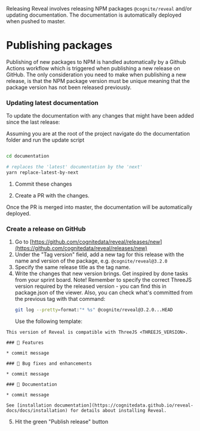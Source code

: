 Releasing Reveal involves releasing NPM packages `@cognite/reveal` and/or updating documentation. The documentation is automatically 
deployed when pushed to master.

# Publishing packages
Publishing of new packages to NPM is handled automatically by a Github Actions workflow which is triggered when publishing a new release on GitHub. 
The only consideration you need to make when publishing a new release, is that the NPM package version must be unique meaning that the package version has not been released previously.

### Updating latest documentation
To update the documentation with any changes that might have been added since the last release:

Assuming you are at the root of the project navigate do the documentation folder and run the update script

```bash

cd documentation

# replaces the 'latest' documentation by the 'next'
yarn replace-latest-by-next
```

1. Commit these changes

2. Create a PR with the changes.

Once the PR is merged into master, the documentation will be automatically deployed.

### Create a release on GitHub

1. Go to [https://github.com/cognitedata/reveal/releases/new](https://github.com/cognitedata/reveal/releases/new)
2. Under the "Tag version" field, add a new tag for this release with the name and version of the package, e.g. `@cognite/reveal@3.2.0`
3. Specify the same release title as the tag name.
4. Write the changes that new version brings. Get inspired by done tasks from your sprint board. Note! 
   Remember to specify the correct ThreeJS version required by the released version - you can find this in package.json 
   of the viewer.
Also, you can check what's committed from the previous tag with that command:
   ```bash
   git log --pretty=format:"* %s" @cognite/reveal@3.2.0...HEAD
   ```
    Use the following template:
```
This version of Reveal is compatible with ThreeJS <THREEJS_VERSION>.

### 🚀 Features

* commit message

### 🐞 Bug fixes and enhancements

* commit message

### 📖 Documentation

* commit message

See [installation documentation](https://cognitedata.github.io/reveal-docs/docs/installation) for details about installing Reveal.
```
5. Hit the green "Publish release" button
